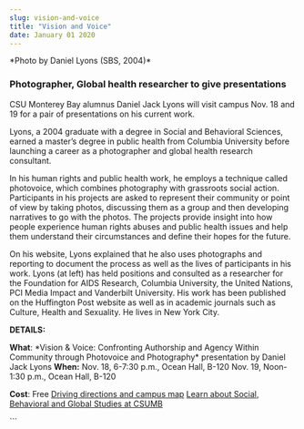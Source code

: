 ```yaml
---
slug: vision-and-voice
title: "Vision and Voice"
date: January 01 2020
---
```


 
<p>&#42;Photo by Daniel Lyons &#40;SBS, 2004&#41;&#42;</p>
<h3>Photographer, Global health researcher to give presentations</h3>
<p>
  CSU Monterey Bay alumnus Daniel Jack Lyons will visit campus Nov. 18 and 19
  for a pair of presentations on his current work.
</p>
<p>
  Lyons, a 2004 graduate with a degree in Social and Behavioral Sciences, earned
  a master’s degree in public health from Columbia University before launching a
  career as a photographer and global health research consultant.
</p>
<p>
  In his human rights and public health work, he employs a technique called
  photovoice, which combines photography with grassroots social action.
  Participants in his projects are asked to represent their community or point
  of view by taking photos, discussing them as a group and then developing
  narratives to go with the photos. The projects provide insight into how people
  experience human rights abuses and public health issues and help them
  understand their circumstances and define their hopes for the future.
</p>
<p>
  On his website, Lyons explained that he also uses photographs and reporting to
  document the process as well as the lives of participants in his work. Lyons
  &#40;at left&#41; has held positions and consulted as a researcher for the
  Foundation for AIDS Research, Columbia University, the United Nations, PCI
  Media Impact and Vanderbilt University. His work has been published on the
  Huffington Post website as well as in academic journals such as Culture,
  Health and Sexuality. He lives in New York City.
</p>
<p><strong>DETAILS:</strong></p>
<p>
  <strong>What</strong>: &#42;Vision &amp; Voice: Confronting Authorship and
  Agency Within Community through Photovoice and Photography&#42; presentation
  by Daniel Jack Lyons <strong>When:</strong> Nov. 18, 6&#45;7:30 p.m., Ocean
  Hall, B&#45;120 Nov. 19, Noon&#45;1:30 p.m., Ocean Hall, B&#45;120
</p>
<p>
  <strong>Cost</strong>: Free
  <a href="https://csumb.edu/maps">Driving directions and campus map</a>
  <a href="https://sbgs.csumb.edu"
    >Learn about Social, Behavioral and Global Studies at CSUMB</a
  >
</p>
```
